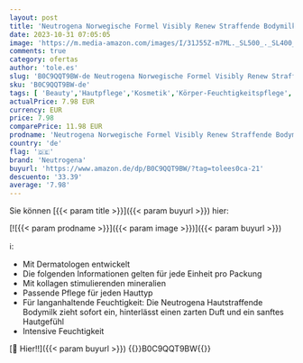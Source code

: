```yaml
---
layout: post
title: 'Neutrogena Norwegische Formel Visibly Renew Straffende Bodymilk  400 ml  Packung mit 2 '
date: 2023-10-31 07:05:05
image: 'https://m.media-amazon.com/images/I/31J55Z-m7ML._SL500_._SL400_.jpg'
comments: true
category: ofertas
author: 'tole.es'
slug: 'B0C9QQT9BW-de Neutrogena Norwegische Formel Visibly Renew Straffende...'
sku: 'B0C9QQT9BW-de'
tags: [ 'Beauty','Hautpflege','Kosmetik','Körper-Feuchtigkeitspflege','Körperlotionen','Körperpflege','neutrogena','🇩🇪', ]
actualPrice: 7.98 EUR
currency: EUR
price: 7.98
comparePrice: 11.98 EUR
prodname: 'Neutrogena Norwegische Formel Visibly Renew Straffende Bodymilk  400 ml  Packung mit 2 '
country: 'de'
flag: '🇩🇪'
brand: 'Neutrogena'
buyurl: 'https://www.amazon.de/dp/B0C9QQT9BW/?tag=tolees0ca-21'
descuento: '33.39'
average: '7.98'
---
```


Sie können [{{< param title >}}]({{< param buyurl >}}) hier:

[![{{< param prodname >}}]({{< param image >}})]({{< param buyurl >}})

ℹ️:

- Mit Dermatologen entwickelt
- Die folgenden Informationen gelten für jede Einheit pro Packung
- Mit kollagen stimulierenden mineralien
- Passende Pflege für jeden Hauttyp
- Für langanhaltende Feuchtigkeit: Die Neutrogena Hautstraffende Bodymilk zieht sofort ein, hinterlässt einen zarten Duft und ein sanftes Hautgefühl
- Intensive Feuchtigkeit

[🛒 Hier!!]({{< param buyurl >}})
{{<world>}}B0C9QQT9BW{{</world>}}
